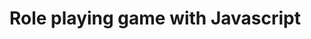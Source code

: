 # Role playing game with Javascript

[//]: # (## TODO add readme info)

[//]: # (&#40;TODO add link to live vercel deploy&#41;)
